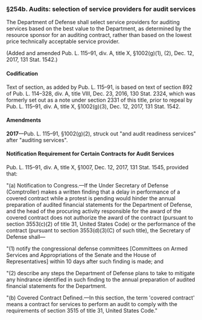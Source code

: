 ### §254b. Audits: selection of service providers for audit services ###

The Department of Defense shall select service providers for auditing services based on the best value to the Department, as determined by the resource sponsor for an auditing contract, rather than based on the lowest price technically acceptable service provider.

(Added and amended Pub. L. 115–91, div. A, title X, §1002(g)(1), (2), Dec. 12, 2017, 131 Stat. 1542.)

#### Codification ####

Text of section, as added by Pub. L. 115–91, is based on text of section 892 of Pub. L. 114–328, div. A, title VIII, Dec. 23, 2016, 130 Stat. 2324, which was formerly set out as a note under section 2331 of this title, prior to repeal by Pub. L. 115–91, div. A, title X, §1002(g)(3), Dec. 12, 2017, 131 Stat. 1542.

#### Amendments ####

**2017**—Pub. L. 115–91, §1002(g)(2), struck out "and audit readiness services" after "auditing services".

#### Notification Requirement for Certain Contracts for Audit Services ####

Pub. L. 115–91, div. A, title X, §1007, Dec. 12, 2017, 131 Stat. 1545, provided that:

"(a) Notification to Congress.—If the Under Secretary of Defense (Comptroller) makes a written finding that a delay in performance of a covered contract while a protest is pending would hinder the annual preparation of audited financial statements for the Department of Defense, and the head of the procuring activity responsible for the award of the covered contract does not authorize the award of the contract (pursuant to section 3553(c)(2) of title 31, United States Code) or the performance of the contract (pursuant to section 3553(d)(3)(C) of such title), the Secretary of Defense shall—

"(1) notify the congressional defense committees [Committees on Armed Services and Appropriations of the Senate and the House of Representatives] within 10 days after such finding is made; and

"(2) describe any steps the Department of Defense plans to take to mitigate any hindrance identified in such finding to the annual preparation of audited financial statements for the Department.

"(b) Covered Contract Defined.—In this section, the term 'covered contract' means a contract for services to perform an audit to comply with the requirements of section 3515 of title 31, United States Code."
